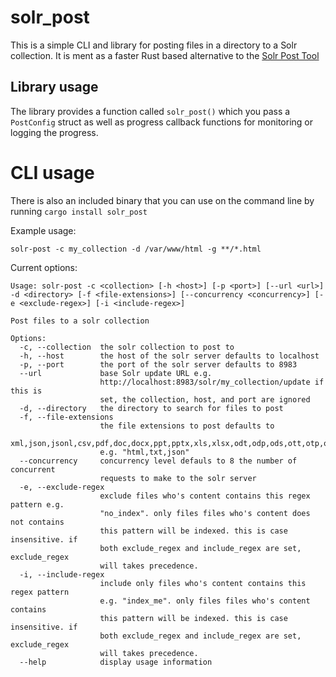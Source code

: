 # solr_post

This is a simple CLI and library for posting files in a directory to a Solr collection. It is ment as a faster Rust based alternative to the [Solr Post Tool](https://solr.apache.org/guide/8_5/post-tool.html)

## Library usage

The library provides a function called `solr_post()` which you pass a `PostConfig` struct as well as progress callback functions for monitoring or logging the progress.

# CLI usage

There is also an included binary that you can use on the command line by running `cargo install solr_post`

Example usage:

```
solr-post -c my_collection -d /var/www/html -g **/*.html
```

Current options:

```
Usage: solr-post -c <collection> [-h <host>] [-p <port>] [--url <url>] -d <directory> [-f <file-extensions>] [--concurrency <concurrency>] [-e <exclude-regex>] [-i <include-regex>]

Post files to a solr collection

Options:
  -c, --collection  the solr collection to post to
  -h, --host        the host of the solr server defaults to localhost
  -p, --port        the port of the solr server defaults to 8983
  --url             base Solr update URL e.g.
                    http://localhost:8983/solr/my_collection/update if this is
                    set, the collection, host, and port are ignored
  -d, --directory   the directory to search for files to post
  -f, --file-extensions
                    the file extensions to post defaults to
                    xml,json,jsonl,csv,pdf,doc,docx,ppt,pptx,xls,xlsx,odt,odp,ods,ott,otp,ots,rtf,htm,html,txt,log
                    e.g. "html,txt,json"
  --concurrency     concurrency level defauls to 8 the number of concurrent
                    requests to make to the solr server
  -e, --exclude-regex
                    exclude files who's content contains this regex pattern e.g.
                    "no_index". only files files who's content does not contains
                    this pattern will be indexed. this is case insensitive. if
                    both exclude_regex and include_regex are set, exclude_regex
                    will takes precedence.
  -i, --include-regex
                    include only files who's content contains this regex pattern
                    e.g. "index_me". only files files who's content contains
                    this pattern will be indexed. this is case insensitive. if
                    both exclude_regex and include_regex are set, exclude_regex
                    will takes precedence.
  --help            display usage information
```
